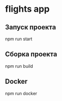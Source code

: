 # flights app

## Запуск проекта
npm run start

## Сборка проекта
npm run build

## Docker
npm run docker
